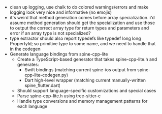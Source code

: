 - clean up logging, use chalk to do colored warnings/errors and make logging look very nice and informative (no emojis)
- it's weird that method generation comes before array specialization. i'd assume method generation should get the specialization and use those to output the correct array type for return types and parameters and error if an array type is not specialized?
- type extractor should also report typedefs like typedef long long PropertyId; so primitive type to some name, and we need to handle that in the codegen
- Generate language bindings from spine-cpp-lite
    - Create a TypeScript-based generator that takes spine-cpp-lite.h and generates:
        - Swift bindings (matching current spine-ios output from spine-cpp-lite-codegen.py)
        - Dart high-level wrapper (matching current manually-written spine_flutter.dart)
    - Should support language-specific customizations and special cases
    - Parse spine-cpp-lite.h using tree-sitter-c
    - Handle type conversions and memory management patterns for each language